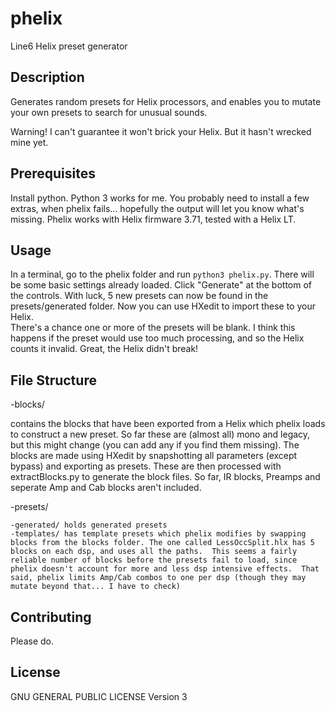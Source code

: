 # phelix
Line6 Helix preset generator

## Description

Generates random presets for Helix processors, and enables you to mutate your own presets to search for unusual sounds.

Warning!  I can't guarantee it won't brick your Helix.  But it hasn't wrecked mine yet.

## Prerequisites

Install python.  Python 3 works for me.  You probably need to install a few extras, when phelix fails... hopefully the output will let you know what's missing.
Phelix works with Helix firmware 3.71, tested with a Helix LT.


## Usage

In a terminal, go to the phelix folder and run `python3 phelix.py`.
There will be some basic settings already loaded.  Click "Generate" at the bottom of the controls.  With luck, 5 new presets can now be found in the presets/generated folder.  Now you can use HXedit to import these to your Helix.  
There's a chance one or more of the presets will be blank.  I think this happens if the preset would use too much processing, and so the Helix counts it invalid.  Great, the Helix didn't break!


## File Structure

-blocks/ 

contains the blocks that have been exported from a Helix which phelix loads to construct a new preset. So far these are (almost all) mono and legacy, but this might change (you can add any if you find them missing).  The blocks are made using HXedit by snapshotting all parameters (except bypass) and exporting as presets.  These are then processed with extractBlocks.py to generate the block files.  So far, IR blocks, Preamps and seperate Amp and Cab blocks aren't included.

-presets/

    -generated/ holds generated presets
    -templates/ has template presets which phelix modifies by swapping blocks from the blocks folder. The one called LessOccSplit.hlx has 5 blocks on each dsp, and uses all the paths.  This seems a fairly reliable number of blocks before the presets fail to load, since phelix doesn't account for more and less dsp intensive effects.  That said, phelix limits Amp/Cab combos to one per dsp (though they may mutate beyond that... I have to check)


## Contributing

Please do.  

## License

GNU GENERAL PUBLIC LICENSE Version 3
